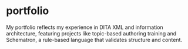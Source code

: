 # portfolio
My portfolio reflects my experience in DITA XML and information architecture, featuring projects like topic-based authoring training and Schematron, a rule-based language that validates structure and content.
